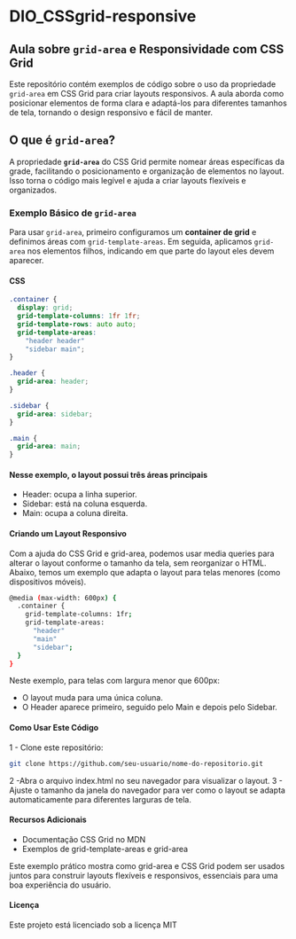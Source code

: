 # DIO_CSSgrid-responsive

## Aula sobre `grid-area` e Responsividade com CSS Grid

Este repositório contém exemplos de código sobre o uso da propriedade `grid-area` em CSS Grid para criar layouts responsivos. A aula aborda como posicionar elementos de forma clara e adaptá-los para diferentes tamanhos de tela, tornando o design responsivo e fácil de manter.

## O que é `grid-area`?

A propriedade **`grid-area`** do CSS Grid permite nomear áreas específicas da grade, facilitando o posicionamento e organização de elementos no layout. Isso torna o código mais legível e ajuda a criar layouts flexíveis e organizados.

### Exemplo Básico de `grid-area`

Para usar `grid-area`, primeiro configuramos um **container de grid** e definimos áreas com `grid-template-areas`. Em seguida, aplicamos `grid-area` nos elementos filhos, indicando em que parte do layout eles devem aparecer.

#### CSS

```css
.container {
  display: grid;
  grid-template-columns: 1fr 1fr;
  grid-template-rows: auto auto;
  grid-template-areas: 
    "header header"
    "sidebar main";
}

.header {
  grid-area: header;
}

.sidebar {
  grid-area: sidebar;
}

.main {
  grid-area: main;
}
```

#### Nesse exemplo, o layout possui três áreas principais

- Header: ocupa a linha superior.
- Sidebar: está na coluna esquerda.
- Main: ocupa a coluna direita.

#### Criando um Layout Responsivo

Com a ajuda do CSS Grid e grid-area, podemos usar media queries para alterar o layout conforme o tamanho da tela, sem reorganizar o HTML. Abaixo, temos um exemplo que adapta o layout para telas menores (como dispositivos móveis).

```bash
@media (max-width: 600px) {
  .container {
    grid-template-columns: 1fr;
    grid-template-areas: 
      "header"
      "main"
      "sidebar";
  }
}
```

Neste exemplo, para telas com largura menor que 600px:

- O layout muda para uma única coluna.
- O Header aparece primeiro, seguido pelo Main e depois pelo Sidebar.

#### Como Usar Este Código

1 - Clone este repositório:

```bash
git clone https://github.com/seu-usuario/nome-do-repositorio.git
```

2 -Abra o arquivo index.html no seu navegador para visualizar o layout.
3 - Ajuste o tamanho da janela do navegador para ver como o layout se adapta automaticamente para diferentes larguras de tela.

#### Recursos Adicionais

- Documentação CSS Grid no MDN
- Exemplos de grid-template-areas e grid-area

Este exemplo prático mostra como grid-area e CSS Grid podem ser usados juntos para construir layouts flexíveis e responsivos, essenciais para uma boa experiência do usuário.

#### Licença

Este projeto está licenciado sob a licença MIT
